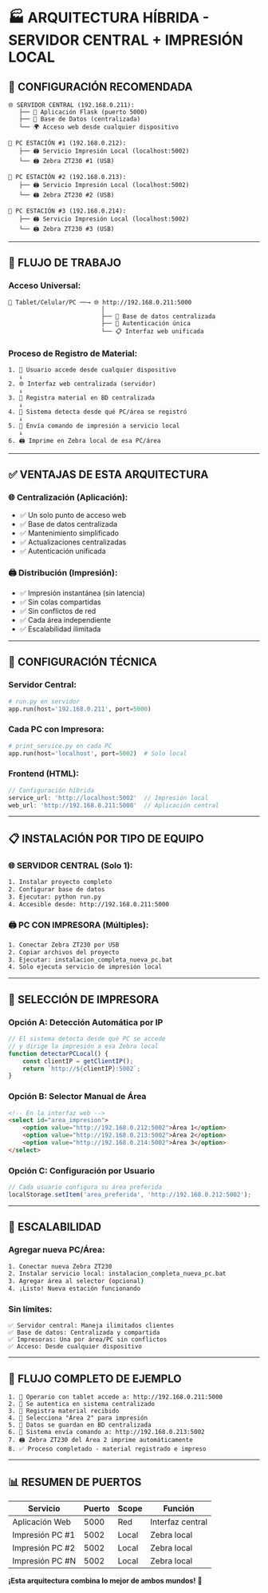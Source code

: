 # 🏭 ARQUITECTURA HÍBRIDA - SERVIDOR CENTRAL + IMPRESIÓN LOCAL

## 🎯 **CONFIGURACIÓN RECOMENDADA**

```
🌐 SERVIDOR CENTRAL (192.168.0.211):
   ├── 📱 Aplicación Flask (puerto 5000)
   ├── 📄 Base de Datos (centralizada)
   └── 🌍 Acceso web desde cualquier dispositivo

📍 PC ESTACIÓN #1 (192.168.0.212):
   ├── 🖨️ Servicio Impresión Local (localhost:5002)
   └── 🖨️ Zebra ZT230 #1 (USB)

📍 PC ESTACIÓN #2 (192.168.0.213):
   ├── 🖨️ Servicio Impresión Local (localhost:5002)
   └── 🖨️ Zebra ZT230 #2 (USB)

📍 PC ESTACIÓN #3 (192.168.0.214):
   ├── 🖨️ Servicio Impresión Local (localhost:5002)
   └── 🖨️ Zebra ZT230 #3 (USB)
```

---

## 🔄 **FLUJO DE TRABAJO**

### **Acceso Universal:**
```
📱 Tablet/Celular/PC ──→ 🌐 http://192.168.0.211:5000
                          │
                          ├── 📄 Base de datos centralizada
                          ├── 🔐 Autenticación única
                          └── 📋 Interfaz web unificada
```

### **Proceso de Registro de Material:**
```
1. 👤 Usuario accede desde cualquier dispositivo
   ↓
2. 🌐 Interfaz web centralizada (servidor)
   ↓
3. 📝 Registra material en BD centralizada
   ↓
4. 🎯 Sistema detecta desde qué PC/área se registró
   ↓
5. 📡 Envía comando de impresión a servicio local
   ↓
6. 🖨️ Imprime en Zebra local de esa PC/área
```

---

## ✅ **VENTAJAS DE ESTA ARQUITECTURA**

### 🌐 **Centralización (Aplicación):**
- ✅ Un solo punto de acceso web
- ✅ Base de datos centralizada
- ✅ Mantenimiento simplificado
- ✅ Actualizaciones centralizadas
- ✅ Autenticación unificada

### 🖨️ **Distribución (Impresión):**
- ✅ Impresión instantánea (sin latencia)
- ✅ Sin colas compartidas
- ✅ Sin conflictos de red
- ✅ Cada área independiente
- ✅ Escalabilidad ilimitada

---

## 🔧 **CONFIGURACIÓN TÉCNICA**

### **Servidor Central:**
```python
# run.py en servidor
app.run(host='192.168.0.211', port=5000)
```

### **Cada PC con Impresora:**
```python
# print_service.py en cada PC
app.run(host='localhost', port=5002)  # Solo local
```

### **Frontend (HTML):**
```javascript
// Configuración híbrida
service_url: 'http://localhost:5002'  // Impresión local
web_url: 'http://192.168.0.211:5000'  // Aplicación central
```

---

## 📋 **INSTALACIÓN POR TIPO DE EQUIPO**

### **🌐 SERVIDOR CENTRAL (Solo 1):**
```bash
1. Instalar proyecto completo
2. Configurar base de datos
3. Ejecutar: python run.py
4. Accesible desde: http://192.168.0.211:5000
```

### **🖨️ PC CON IMPRESORA (Múltiples):**
```bash
1. Conectar Zebra ZT230 por USB
2. Copiar archivos del proyecto
3. Ejecutar: instalacion_completa_nueva_pc.bat
4. Solo ejecuta servicio de impresión local
```

---

## 🎯 **SELECCIÓN DE IMPRESORA**

### **Opción A: Detección Automática por IP**
```javascript
// El sistema detecta desde qué PC se accede
// y dirige la impresión a esa Zebra local
function detectarPCLocal() {
    const clientIP = getClientIP();
    return `http://${clientIP}:5002`;
}
```

### **Opción B: Selector Manual de Área**
```html
<!-- En la interfaz web -->
<select id="area_impresion">
    <option value="http://192.168.0.212:5002">Área 1</option>
    <option value="http://192.168.0.213:5002">Área 2</option>
    <option value="http://192.168.0.214:5002">Área 3</option>
</select>
```

### **Opción C: Configuración por Usuario**
```javascript
// Cada usuario configura su área preferida
localStorage.setItem('area_preferida', 'http://192.168.0.212:5002');
```

---

## 🚀 **ESCALABILIDAD**

### **Agregar nueva PC/Área:**
```bash
1. Conectar nueva Zebra ZT230
2. Instalar servicio local: instalacion_completa_nueva_pc.bat
3. Agregar área al selector (opcional)
4. ¡Listo! Nueva estación funcionando
```

### **Sin límites:**
```
✅ Servidor central: Maneja ilimitados clientes
✅ Base de datos: Centralizada y compartida
✅ Impresoras: Una por área/PC sin conflictos
✅ Acceso: Desde cualquier dispositivo
```

---

## 🔄 **FLUJO COMPLETO DE EJEMPLO**

```
1. 📱 Operario con tablet accede a: http://192.168.0.211:5000
2. 🔐 Se autentica en sistema centralizado
3. 📝 Registra material recibido
4. 🎯 Selecciona "Área 2" para impresión
5. 💾 Datos se guardan en BD centralizada
6. 📡 Sistema envía comando a: http://192.168.0.213:5002
7. 🖨️ Zebra ZT230 del Área 2 imprime automáticamente
8. ✅ Proceso completado - material registrado e impreso
```

---

## 📊 **RESUMEN DE PUERTOS**

| Servicio | Puerto | Scope | Función |
|----------|--------|-------|---------|
| Aplicación Web | 5000 | Red | Interfaz central |
| Impresión PC #1 | 5002 | Local | Zebra local |
| Impresión PC #2 | 5002 | Local | Zebra local |
| Impresión PC #N | 5002 | Local | Zebra local |

**¡Esta arquitectura combina lo mejor de ambos mundos!** 🎉
